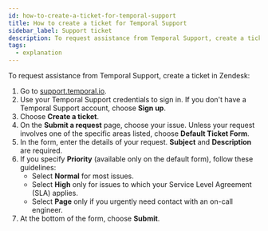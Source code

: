 ```yaml
---
id: how-to-create-a-ticket-for-temporal-support
title: How to create a ticket for Temporal Support
sidebar_label: Support ticket
description: To request assistance from Temporal Support, create a ticket in Zendesk.
tags:
  - explanation
---
```


To request assistance from Temporal Support, create a ticket in Zendesk:

1. Go to [support.temporal.io](https://support.temporal.io/).
1. Use your Temporal Support credentials to sign in.
   If you don't have a Temporal Support account, choose **Sign up**.
1. Choose **Create a ticket**.
1. On the **Submit a request** page, choose your issue.
   Unless your request involves one of the specific areas listed, choose **Default Ticket Form**.
1. In the form, enter the details of your request.
   **Subject** and **Description** are required.
1. If you specify **Priority** (available only on the default form), follow these guidelines:
   - Select **Normal** for most issues.
   - Select **High** only for issues to which your Service Level Agreement (SLA) applies.
   - Select **Page** only if you urgently need contact with an on-call engineer.
1. At the bottom of the form, choose **Submit**.

